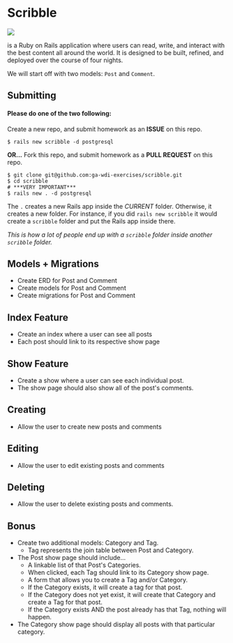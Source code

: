 # Scribble

![](https://dl.dropboxusercontent.com/s/8frf8rblw6pnpds/hipsterlogogenerator_1438007087793.png?dl=0)

is a Ruby on Rails application where users can read, write, and interact
with the best content all around the world. It is designed to be built, refined, and deployed over the course of four nights.

We will start off with two models: `Post` and `Comment`.

## Submitting

#### Please do one of the two following:

Create a new repo, and submit homework as an **ISSUE** on this repo.
```
$ rails new scribble -d postgresql
```

**OR...** Fork this repo, and submit homework as a **PULL REQUEST** on this repo.
```
$ git clone git@github.com:ga-wdi-exercises/scribble.git
$ cd scribble
# ***VERY IMPORTANT***
$ rails new . -d postgresql
```
The `.` creates a new Rails app inside the *CURRENT* folder. Otherwise, it creates a new folder. For instance, if you did `rails new scribble` it would create a `scribble` folder and put the Rails app inside there.

*This is how a lot of people end up with a `scribble` folder inside another `scribble` folder.*

## Models + Migrations

- Create ERD for Post and Comment
- Create models for Post and Comment
- Create migrations for Post and Comment

## Index Feature
- Create an index where a user can see all posts
- Each post should link to its respective show page

## Show Feature
- Create a show where a user can see each individual post.
- The show page should also show all of the post's comments.

## Creating
- Allow the user to create new posts and comments

## Editing
- Allow the user to edit existing posts and comments

## Deleting
- Allow the user to delete existing posts and comments.

## Bonus
- Create two additional models: Category and Tag.
  * Tag represents the join table between Post and Category.
- The Post show page should include...
  *  A linkable list of that Post's Categories.
    * When clicked, each Tag should link to its Category show page.
  *  A form that allows you to create a Tag and/or Category.
    *  If the Category exists, it will create a tag for that post.
    *  If the Category does not yet exist, it will create that Category and create a Tag for that post.
    *  If the Category exists AND the post already has that Tag, nothing will happen.
- The Category show page should display all posts with that particular category.
